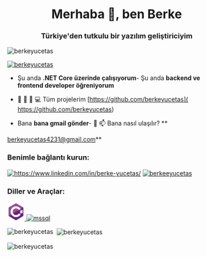 <h1 align="center">Merhaba 👋, ben Berke</h1><h3 align="center">Türkiye'den tutkulu bir yazılım geliştiriciyim</h3><p align="left"> <img src="https://komarev.com/ghpvc/?username=berkeyucetas&label=Profile%20views&color=0e75b6&style=flat" alt="berkeyucetas" /> </p>




<p align="left"> <a href="https://github.com/ryo-ma/github-profile-trophy"><img src="https://github-profile-trophy.vercel.app/?username=berkeyucetas" alt="berkeyucetas" /></a> </p>

- Şu anda **.NET Core üzerinde çalışıyorum**- Şu anda **backend ve frontend developer öğreniyorum**



- 👨 🔭 🌱 💻 Tüm projelerim [https://github.com/berkeyucetas]( https://github.com/berkeyucetas)

- Bana **bana gmail gönder**- 💬 📫 Bana nasıl ulaşılır? **

berkeyucetas4231@gmail.com**

<h3 align="left">Benimle bağlantı kurun:</h3><p align="left">

<a href="https://linkedin.com/in/https://www.linkedin.com/in/berke-yucetas/" target="blank"><img align="center" src="https://raw.githubusercontent.com/rahuldkjain/github-profile-readme-generator/master/src/images/icons/Social/linked-in-alt.svg" alt="https://www.linkedin.com/in/berke-yucetas/" height="30" width="40" /></a>
<a href="https://instagram.com/berkeeyucetas" target="blank"><img align="center" src="https://raw.githubusercontent.com/rahuldkjain/github-profile-readme-generator/master/src/images/icons/Social/instagram.svg" alt=" berkeeyucetas" height="30" width="40" /></a></p>

<h3 align="left">Diller ve Araçlar:</h3><p align="left">

<a href="https://www.w3schools.com/cs/" target="_blank" rel="noreferrer"> <img src="https://raw.githubusercontent.com/devicons/devicon/master/icons/csharp/csharp-original.svg" alt="csharp" width="40" height="40"/> </a> <a href="https://www.microsoft.com/en-us/sql-server" target="_blank" rel="noreferrer"> <img src="https://www.svgrepo.com/show/303229/microsoft-sql-server-logo.svg" alt="mssql" width="40" height="40"/> </a> </p>

<p><img align="left" src="https://github-readme-stats.vercel.app/api/top-langs?username=berkeyucetas&show_icons=true&locale=en&layout=compact" alt="berkeyucetas" /></p><p>

&nbsp; <img align="center" src="https://github-readme-stats.vercel.app/api?username=berkeyucetas&show_icons=true&locale=en" alt="berkeyucetas" /></p><p><img align="center" src="https://github-readme-streak-stats.herokuapp.com/?user=berkeyucetas&" alt="berkeyucetas" /></p>


  
